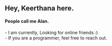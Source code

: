 <h2>Hey, Keerthana here.</h2>    
<h4>People call me Alan.</h4>  
<p>- I am currently, Looking for online friends :)<br>- If you are a programmer, feel free to reach out.</p> 
<!---   
keerthana5958v/keerthana5958v is a ✨ special ✨ repository because its `README.md` (this file) appears on your GitHub profile.
You can click the Preview link to take a look at your changes.
--->
